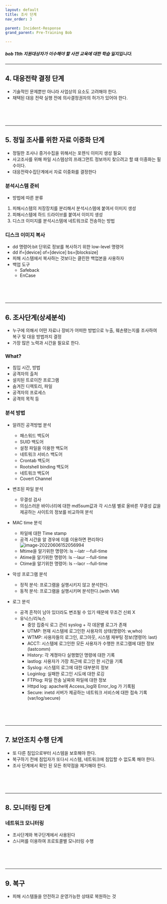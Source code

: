 ```yaml
---
layout: default
title: 조사 단계
nav_order: 3

parent: Incident-Response
grand_parent: Pre-Training Bob

---
```


##### bob 11th 지원대상자가 이수해야 할 사전 교육에 대한 학습 일지입니다.

-----

## 4. 대응전략 결정 단계
- 기술적인 문제뿐만 아니라 사업상의 요소도 고려해야 한다.
- 채택된 대응 전략 실행 전에 의사결정권자의 허가가 있어야 한다.

<br><br><br>

-----

## 5. 정밀 조사를 위한 자료 이중화 단계
- 정밀한 조사나 증거수집을 위해서는 포렌식 이미지 생성 필요
- 사고조사를 위해 파일 시스템상의 프래그먼트 정보까지 찾으려고 할 떄 이중화는 필수이다.
- 대응전략수집단계에서 자료 이중화를 결정한다

### 분석시스템 준비
-  방법에 따른 분류
1. 피해시스템의 저장장치를 분리해서 분석시스템에 붙여서 이미지 생성
2. 피해시스템에 하드 드라이브를 붙여서 이미지 생성
3. 디스크 이미지를 분석시스템에 네트워크로 전송하는 방법

### 디스크 이미지 복사
- dd 명령어:bit 단위로 정보를 복사하기 위한 low-level 명령어
- dd if=[device] of=[device] bs=[blocksize]
- 피해 시스템에서 복사하는 것보다는 클린한 백업본을 사용하자
- 백업 도구
  - Safeback
  - EnCase

<br><br><br>

-----

## 6. 조사단계(상세분석)
- 누구에 의해서 어떤 자료나 장비가 어떠한 방법으로 누출, 훼손됐는지를 조사하여 복구 및 대응 방법까지 결정
- 가장 많은 노력과 시간을 필요로 한다.

### What?
- 침입 시간, 방법
- 공격자의 출처
- 설치된 트로이잔 프로그램
- 숨겨진 디렉토리, 파일
- 공격자의 프로세스
- 공격의 목적 등

### 분석 방법
- 알려진 공격방법 분석
  - 패스워드 백도어
  - SUID 백도어
  - 설정 파일을 이용한 백도어
  - 네트워크 서비스 백도어 
  - Crontab 백도어
  - Rootshell binding 백도어
  - 네트워크 백도어
  - Covert Channel 

- 변조된 파일 분석
  - 무결성 검사
  - 의심스러운 바이너리에 대한 md5sum값과 각 시스템 별로 올바른 무결성 값을 제공하는 사이트의 정보를 비교하여 분석

- MAC time 분석
  - 파일에 대한 Time stamp
  - 공격 시간을 알 경우에 이를 이용하면 편리하다
  ![image-20220606152056994](../img/image-20220606152056994.png)
  - Mtime을 알기위한 명령어: ls --latr --full-time
  - Atime을 알기위한 명령어: ls --laur --full-time
  - Ctime을 알기위한 명령어: ls --lacr --full-time


- 악성 프로그램 분석
  - 정적 분석: 프로그램을 실행시키지 않고 분석한다.
  - 동적 분석: 프로그램을 실행시키며 분석한다.(with VM)

- 로그 분석
  - 공격 흔적이 남아 있더라도 변조될 수 있기 때문에 무조건 신뢰 X
  - 유닉스/리눅스
    - 중앙 집중식 로그 관리 syslog + 각 데몬별 로그가 존재
    - UTMP: 현재 시스템에 로그인한 사용자의 상태(명령어: w,who)
    - WTMP: 사용자들의 로그인, 로그아웃, 시스템 재부팅 정보(명령어: last)
    - ACCT: 시스템에 로그인한 모든 사용자가 수행한 프로그램에 대한 정보(lastcomm)
    - History: 각 계졍마다 실행했던 명령에 대한 기록
    - lastlog: 사용자가 가장 최근에 로그인 한 시간을 기록
    - Syslog: 시스템의 로그에 대한 대부분의 정보
    - Loginlog: 실패한 로그인 시도에 대한 로깅
    - FTPlog: 파일 전송 날짜와 파일에 대한 정보
    - Httpd log: apache에 Access_log와 Error_log 가 기록됨
    - Secure: inetd 서버가 제공하는 네트워크 서비스에 대한 접속 기록(var/log/secure)

<br><br><br>

-----

## 7. 보안조치 수행 단계
- 또 다른 침입으로부터 시스템을 보호해야 한다.
- 복구하기 전에 침입자가 또다시 시스템, 네트워크에 침입할 수 없도록 해야 한다.
- 조사 단계에서 확인 된 모든 취약점을 제거해야 한다.


<br><br><br>

-----

## 8. 모니터링 단계
### 네트워크 모니터링
- 조사단계와 복구단계에서 사용된다
- 스니퍼를 이용하여 프로토콜별 모니터링 수행


<br><br><br>

-----

## 9. 복구
- 피해 시스템들을 안전하고 운영가능한 상태로 복원하는 것









